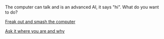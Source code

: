 The computer can talk and is an advanced AI, it says "hi". What do you want to do?

[Freak out and smash the computer](choices/computer-ignores-you/computer-ignores-you.md)

[Ask it where you are and why](turn-on-computer/choices/explanation/explanation.md)